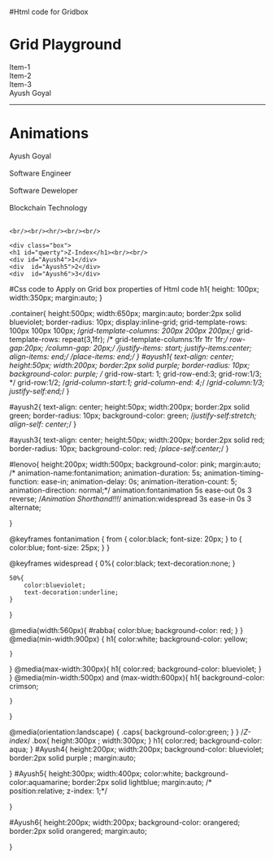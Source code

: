 #Html code for Gridbox
<!DOCTYPE html>
<html lang="en">
<head>
    <meta charset="UTF-8">
    <meta name="viewport" content="width=device-width, initial-scale=1.0">
    <title>Grid box</title>
    <link rel="stylesheet" href="C:\Users\goyal\Desktop\HTML\style01.css"/>
</head>
<h1>Grid Playground</h1>
<div class="container">
    <div id="ayush1">Item-1</div>
    <div id="ayush2">Item-2</div>
    <div id="ayush3">Item-3</div>
</div>
<span>Ayush Goyal</span>
<hr/>
<h1 id="rabba">Animations</h1>
<div id="lenovo">
    <div class="caps"> Ayush Goyal</div><br/>
    <div class="caps">Software Engineer</div><br/>
    <div class="caps">Software Deweloper</div><br/>
    <div class="caps">Blockchain Technology</div><br/>
    
    <br/><br/><hr/><br/><br/>
    
    <div class="box">
    <h1 id="qwerty">Z-Index</h1><br/><br/>
    <div id="Ayush4">1</div>
    <div  id="Ayush5">2</div>
    <div  id="Ayush6">3</div>               
</div>
<body>
    
</body>
</html>



#Css code to Apply on Grid box properties of Html code
h1{
   height: 100px;
   width:350px;
   margin:auto;
}

.container{
    height:500px;
    width:650px;
    margin:auto;
    border:2px solid blueviolet;
    border-radius: 10px;
    display:inline-grid;
    grid-template-rows: 100px 100px 100px;
    /*grid-template-columns: 200px 200px 200px;*/
    grid-template-rows: repeat(3,1fr);
   /* grid-template-columns:1fr 1fr 1fr;*/
   row-gap:20px;
   /*column-gap: 20px;*/
   /*justify-items: start;
   justify-items:center;
   align-items: end;*/
   /*place-items: end;*/
}
#ayush1{
    text-align: center;
    height:50px;
    width:200px;
     border:2px solid purple;
    border-radius: 10px;
    background-color: purple;
   /* grid-row-start: 1;
   grid-row-end:3;
   grid-row:1/3; */
   grid-row:1/2;
   /*grid-column-start:1;
   grid-column-end: 4;*/
   /*grid-column:1/3;
   justify-self:end;*/
}

#ayush2{
    text-align: center;
     height:50px;
     width:200px;
      border:2px solid green;
    border-radius: 10px;
    background-color: green;
    /*justify-self:stretch;
    align-self: center;*/
}

#ayush3{
    text-align: center;
     height:50px;
     width:200px;
      border:2px solid red;
    border-radius: 10px;
    background-color: red;
    /*place-self:center;*/
}

#lenovo{
    height:200px;
    width:500px;
    background-color: pink;
    margin:auto;
   /* animation-name:fontanimation;
    animation-duration: 5s;
    animation-timing-function: ease-in;
    animation-delay: 0s;
    animation-iteration-count: 5;
    animation-direction: normal;*/
    animation:fontanimation 5s ease-out 0s 3 reverse;   /*Animation Shorthand!!!*/ 
    animation:widespread 3s ease-in 0s 3 alternate;                                 
   
}

@keyframes fontanimation
{
    from
    {
     color:black;
     font-size: 20px;
    }
    to
    {
      color:blue;
      font-size: 25px;
    }
}

@keyframes widespread
{
    0%{
        color:black;
        text-decoration:none;
    }

    50%{
        color:blueviolet;
        text-decoration:underline;
    }
}

@media(width:560px){
    #rabba{
        color:blue;
        background-color: red;
    }
}
@media(min-width:900px) {
    h1{
        color:white;
        background-color: yellow;

    }
}
@media(max-width:300px){
    h1{
        color:red;
        background-color: blueviolet;
    }
}
@media(min-width:500px) and (max-width:600px){
    h1{
        background-color: crimson;
       
    }
}


@media(orientation:landscape)
{
    .caps{
        background-color:green;
    }
}
/*Z-index*/
.box{
    height:300px ;
    width:300px;
}
h1{
    color:red;
    background-color: aqua;
}
#Ayush4{
    height:200px;
    width:200px;
    background-color: blueviolet;
    border:2px solid purple ;
    margin:auto;
    
}
#Ayush5{
    height:300px;
    width:400px;
    color:white;
    background-color:aquamarine;
    border:2px solid lightblue;
    margin:auto;
   /* position:relative;
    z-index: 1;*/
    

}

#Ayush6{
    height:200px;
    width:200px;
    background-color: orangered;
    border:2px solid orangered;
    margin:auto;

}
